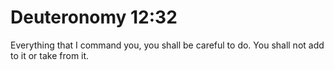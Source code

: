 # Deuteronomy 12:32

Everything that I command you, you shall be careful to do. You shall not add to it or take from it.

